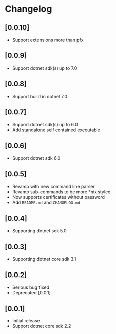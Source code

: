 # Changelog

## [0.0.10]
- Support extensions more than pfx
## [0.0.9]
- Support dotnet sdk(s) up to 7.0
## [0.0.8]
- Support build in dotnet 7.0
## [0.0.7]
- Support dotnet sdk(s) up to 6.0
- Add standalone self contained executable
## [0.0.6]
- Support dotnet sdk 6.0
## [0.0.5]
- Revamp with new command line parser
- Revamp sub-commands to be more *nix styled
- Now supports certificates without password
- Add `README.md` and `CHANGELOG.md`
## [0.0.4]
- Supporting dotnet sdk 5.0
## [0.0.3]
- Supporting dotnet core sdk 3.1
## [0.0.2]
- Serious bug fixed
- Deprecated [0.0.1]
## [0.0.1]
- Initial release
- Support dotnet core sdk 2.2
